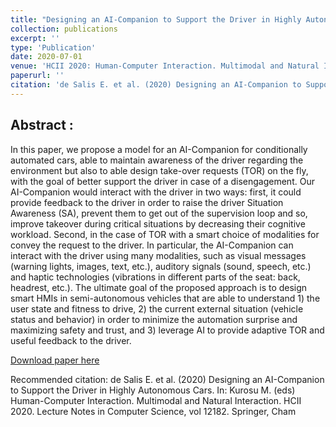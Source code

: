 ```yaml
---
title: "Designing an AI-Companion to Support the Driver in Highly Autonomous Cars"
collection: publications
excerpt: ''
type: 'Publication'
date: 2020-07-01
venue: 'HCII 2020: Human-Computer Interaction. Multimodal and Natural Interaction.'
paperurl: ''
citation: 'de Salis E. et al. (2020) Designing an AI-Companion to Support the Driver in Highly Autonomous Cars. In: Kurosu M. (eds) Human-Computer Interaction. Multimodal and Natural Interaction. HCII 2020. Lecture Notes in Computer Science, vol 12182. Springer, Cham.'
---
```


## Abstract :
In this paper, we propose a model for an AI-Companion for conditionally automated cars, able to maintain awareness of the driver regarding the environment but also to able design take-over requests (TOR) on the fly, with the goal of better support the driver in case of a disengagement. Our AI-Companion would interact with the driver in two ways: first, it could provide feedback to the driver in order to raise the driver Situation Awareness (SA), prevent them to get out of the supervision loop and so, improve takeover during critical situations by decreasing their cognitive workload. Second, in the case of TOR with a smart choice of modalities for convey the request to the driver. In particular, the AI-Companion can interact with the driver using many modalities, such as visual messages (warning lights, images, text, etc.), auditory signals (sound, speech, etc.) and haptic technologies (vibrations in different parts of the seat: back, headrest, etc.). The ultimate goal of the proposed approach is to design smart HMIs in semi-autonomous vehicles that are able to understand 1) the user state and fitness to drive, 2) the current external situation (vehicle status and behavior) in order to minimize the automation surprise and maximizing safety and trust, and 3) leverage AI to provide adaptive TOR and useful feedback to the driver.

[Download paper here]()

Recommended citation: de Salis E. et al. (2020) Designing an AI-Companion to Support the Driver in Highly Autonomous Cars. In: Kurosu M. (eds) Human-Computer Interaction. Multimodal and Natural Interaction. HCII 2020. Lecture Notes in Computer Science, vol 12182. Springer, Cham